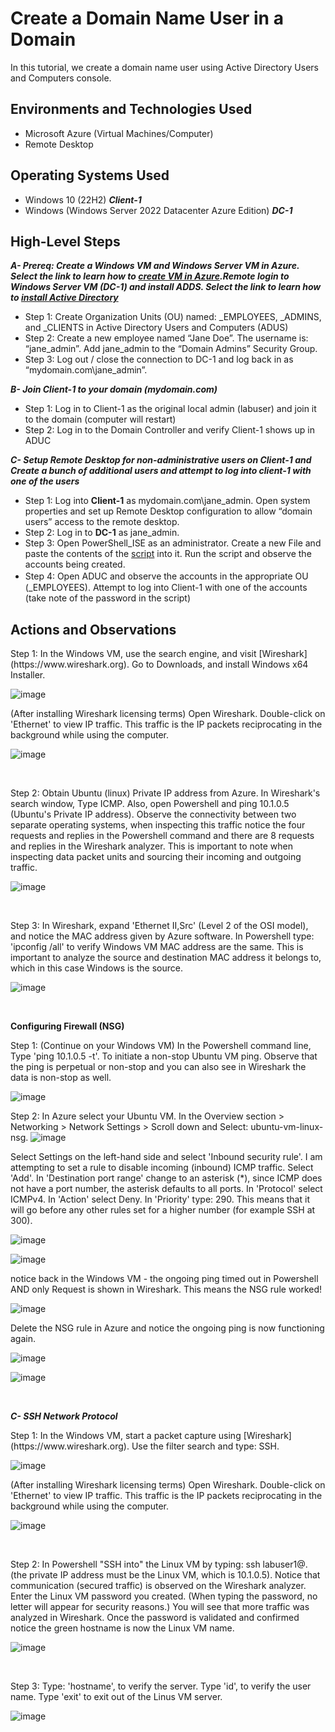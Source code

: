 <h1> Create a Domain Name User in a Domain </h1>
In this tutorial, we create a domain name user using Active Directory Users and Computers console. <br />


<h2>Environments and Technologies Used</h2>

- Microsoft Azure (Virtual Machines/Computer)
- Remote Desktop

<h2>Operating Systems Used </h2>

- Windows 10 (22H2) ***Client-1***
- Windows (Windows Server 2022 Datacenter Azure Edition) ***DC-1***

<h2>High-Level Steps</h2>

 ***A- Prereq: Create a Windows VM and Windows Server VM in Azure. Select the link to learn how to [create VM in Azure](https://github.com/joann-camacho/create-windows-virtual-machine).Remote login to Windows Server VM (DC-1) and install ADDS. Select the link to learn how to [install Active Directory](https://github.com/joann-camacho/install-active-directory)*** 
  
- Step 1: Create Organization Units (OU) named: _EMPLOYEES, _ADMINS, and _CLIENTS in Active Directory Users and Computers (ADUS) 
- Step 2: Create a new employee named “Jane Doe”. The username is: “jane_admin”. Add jane_admin to the “Domain Admins” Security Group.
- Step 3: Log out / close the connection to DC-1 and log back in as “mydomain.com\jane_admin”.

 ***B- Join Client-1 to your domain (mydomain.com)***

- Step 1: Log in to Client-1 as the original local admin (labuser) and join it to the domain (computer will restart)
- Step 2: Log in to the Domain Controller and verify Client-1 shows up in ADUC


***C- Setup Remote Desktop for non-administrative users on Client-1 and Create a bunch of additional users and attempt to log into client-1 with one of the users***

- Step 1: Log into **Client-1** as mydomain.com\jane_admin. Open system properties and set up Remote Desktop configuration to allow “domain users” access to the remote desktop.
- Step 2: Log in to **DC-1** as jane_admin.
- Step 3: Open PowerShell_ISE as an administrator. Create a new File and paste the contents of the [script](https://github.com/joshmadakor1/AD_PS/blob/master/Generate-Names-Create-Users.ps1) into it. Run the script and observe the accounts being created.
- Step 4: Open ADUC and observe the accounts in the appropriate OU　(_EMPLOYEES). Attempt to log into Client-1 with one of the accounts (take note of the password in the script)



<h2>Actions and Observations</h2>

<p>
Step 1: In the Windows VM, use the search engine, and visit [Wireshark](https://www.wireshark.org). Go to Downloads, and install Windows x64 Installer.
</p>
<p>
  
![image](https://github.com/user-attachments/assets/f004b1cf-c6b4-45ab-8775-9b223a2d65e0)
</p>

(After installing Wireshark licensing terms) Open Wireshark. Double-click on 'Ethernet' to view IP traffic. This traffic is the IP packets reciprocating in the background while using the computer. 
<p>
  
![image](https://github.com/user-attachments/assets/8a7ba9ea-4008-4fce-9bd1-5a96153ddd3c)  
</p>
<br />

<p>
Step 2: Obtain Ubuntu (linux) Private IP address from Azure. In Wireshark's search window, Type ICMP. Also, open Powershell and ping 10.1.0.5 (Ubuntu's Private IP address). Observe the connectivity between two separate operating systems, when inspecting this traffic notice the four requests and replies in the Powershell command and there are 8 requests and replies in the Wireshark analyzer. This is important to note when inspecting data packet units and sourcing their incoming and outgoing traffic.
</p>
<p>
  
![image](https://github.com/user-attachments/assets/6c90b2b5-70a6-4033-9307-de5dcaffcd57)
</p>
<br />

<p>
Step 3: In Wireshark, expand 'Ethernet II,Src' (Level 2 of the OSI model), and notice the MAC address given by Azure software. In Powershell type: 'ipconfig /all' to verify Windows VM MAC address are the same. This is important to analyze the source and destination MAC address it belongs to, which in this case Windows is the source.
</p>
<p>
  
![image](https://github.com/user-attachments/assets/e2fee6ee-7a54-4b28-ab0e-cfce5d2f8471)
  
</p>
<br />

**Configuring Firewall (NSG)**

 <p>
Step 1: (Continue on your Windows VM) In the Powershell command line, Type 'ping 10.1.0.5 -t'. To initiate a non-stop Ubuntu VM ping. Observe that the ping is perpetual or non-stop and you can also see in Wireshark the data is non-stop as well.
</p>
<p>
  
![image](https://github.com/user-attachments/assets/0fc2f695-d26e-4626-b6c6-5bd2c6ad63b4)
</p>

Step 2: In Azure select your Ubuntu VM. In the Overview section > Networking > Network Settings > Scroll down and Select: ubuntu-vm-linux-nsg.
![image](https://github.com/user-attachments/assets/130f4403-ea7c-4f00-bc51-ccf736c7ec9c)

  Select Settings on the left-hand side and select 'Inbound security rule'. I am attempting to set a rule to disable incoming (inbound) ICMP traffic. Select 'Add'. In 'Destination port range' change to an asterisk (*), since ICMP does not have a port number, the asterisk defaults to all ports. In 'Protocol' select ICMPv4. In 'Action' select Deny. In 'Priority' type: 290. This means that it will go before any other rules set for a higher number (for example SSH at 300).
<p>
  
![image](https://github.com/user-attachments/assets/dd05ff2e-0b6c-4a63-bb4a-11ad98cb8a5e)

![image](https://github.com/user-attachments/assets/76cb82c8-8e22-4fac-b0c1-92366be3905e)

notice back in the Windows VM - the ongoing ping timed out in Powershell AND only Request is shown in Wireshark. This means the NSG rule worked!

![image](https://github.com/user-attachments/assets/dc73c60a-bb90-4176-984d-63c5a6de4714)
</p>

Delete the NSG rule in Azure and notice the ongoing ping is now functioning again. 

![image](https://github.com/user-attachments/assets/603f320e-efa7-4298-a090-aad7eec8e56f)

![image](https://github.com/user-attachments/assets/e3cb8464-a5b8-43d8-b8e4-537b78754ae7)


</p>
<br />     
      
***C- SSH Network Protocol***

<p>
Step 1: In the Windows VM, start a packet capture using  [Wireshark](https://www.wireshark.org). Use the filter search and type: SSH.
</p>
<p>
 
![image](https://github.com/user-attachments/assets/723c962a-ae7d-4f8e-b7bc-865d9c3bfc83)  
</p>

(After installing Wireshark licensing terms) Open Wireshark. Double-click on 'Ethernet' to view IP traffic. This traffic is the IP packets reciprocating in the background while using the computer. 
<p>
  
![image](https://github.com/user-attachments/assets/8a7ba9ea-4008-4fce-9bd1-5a96153ddd3c)  
</p>
<br />

<p>
Step 2: In Powershell "SSH into" the Linux VM by typing: ssh labuser1@<private IP address>. (the private IP address must be the Linux VM, which is 10.1.0.5). Notice that communication (secured traffic) is observed on the Wireshark analyzer. Enter the Linux VM password you created. (When typing the password, no letter will appear for security reasons.) You will see that more traffic was analyzed in Wireshark. Once the password is validated and confirmed notice the green hostname is now the Linux VM name.
</p>
<p>
 
![image](https://github.com/user-attachments/assets/cffd25bf-8678-4188-b3ac-7b68ad2be7bb)
  
</p>
<br />

<p>
Step 3: Type: 'hostname', to verify the server. Type 'id', to verify the user name.  Type 'exit' to exit out of the Linus VM server. 
</p>
<p>
  
![image](https://github.com/user-attachments/assets/2e23ebd1-0da0-410c-accd-51af635320d4)
  
</p>
<br />

